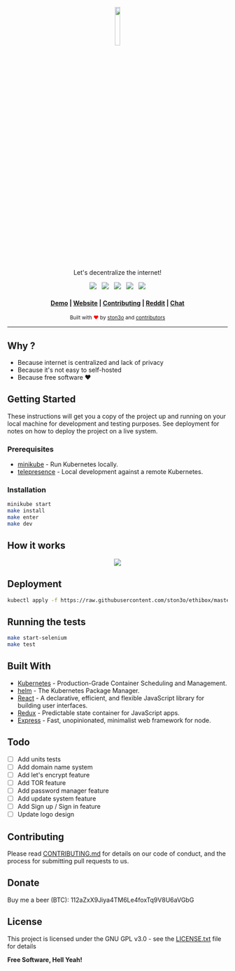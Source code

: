 <p align="center"><img width="15%" src="https://framapic.org/tUxf7mPC8HHU/zoDa3nLhs8HH.svg"></p>
<p align="center">Let's decentralize the internet!</p>
<p align="center">
  <a href=".github/CHANGELOG.md"><img src="https://img.shields.io/badge/version-0.1.0-blue.svg?style=flat-square&colorA=0d7377&colorB=44c2c7"></a>
    &nbsp;
  <a href="LICENSE.txt"><img src="https://img.shields.io/badge/license-GPL%20v3%2B-yellow.svg?style=flat-square&colorA=0d7377&colorB=44c2c7"></a>
    &nbsp;
  <a href="https://travis-ci.org/ston3o/ethibox/"><img src="https://img.shields.io/travis/ston3o/ethibox.svg?style=flat-square&colorA=0d7377&colorB=44c2c7"></a>
    &nbsp;
  <a href="https://codeclimate.com/github/ston3o/ethibox"><img src="https://img.shields.io/codeclimate/maintainability/ston3o/ethibox.svg?style=flat-square&colorA=0d7377&colorB=44c2c7"></a>
    &nbsp;
  <a href="https://fr.liberapay.com/"><img src="https://img.shields.io/badge/donate-liberapay-blue.svg?style=flat-square&colorA=0d7377&colorB=44c2c7"></a>
</p>

<div align="center">
  <h4>
    <a href="https://demo.ethibox.fr">Demo</a>
    <span> | </span>
    <a href="https://ethibox.fr">Website</a>
    <span> | </span>
    <a href=".github/CONTRIBUTING.md">Contributing</a>
    <span> | </span>
    <a href="https://www.reddit.com/r/ethibox/">Reddit</a>
    <span> | </span>
    <a href="https://webchat.freenode.net/?channels=ethibox">Chat</a>
  </h4>
</div>

<div align="center">
  <sub>Built with <span style="color:red">❤︎</span> by
  <a href="https://ston3o.me">ston3o</a> and
  <a href="https://github.com/ston3o/ethibox/graphs/contributors">contributors</a>
</div>

---

<!-- ## TL;DR -->

<!-- ```bash -->
<!-- kubectl apply -f https://raw.githubusercontent.com/ston3o/ethibox/master/ethibox.yaml -->
<!-- ``` -->

## Why ?

- Because internet is centralized and lack of privacy
- Because it's not easy to self-hosted
- Because free software ❤︎

## Getting Started

These instructions will get you a copy of the project up and running on your local machine for development and testing purposes. See deployment for notes on how to deploy the project on a live system.

### Prerequisites

* [minikube](https://github.com/kubernetes/minikube) - Run Kubernetes locally.
* [telepresence](https://github.com/datawire/telepresence/) - Local development against a remote Kubernetes.

### Installation

```bash
minikube start
make install
make enter
make dev
```

## How it works

<p align="center"><img src="https://framapic.org/ewfzU8WzgIr3/iaeIIIxMGLh3.png"></p>

## Deployment

```bash
kubectl apply -f https://raw.githubusercontent.com/ston3o/ethibox/master/ethibox.yaml
```

## Running the tests

```bash
make start-selenium
make test
```

## Built With

* [Kubernetes](https://github.com/kubernetes/kubernetes) - Production-Grade Container Scheduling and Management.
* [helm](https://github.com/kubernetes/helm) - The Kubernetes Package Manager.
* [React](https://github.com/facebook/react) - A declarative, efficient, and flexible JavaScript library for building user interfaces.
* [Redux](https://github.com/reactjs/redux) - Predictable state container for JavaScript apps.
* [Express](https://github.com/expressjs/express) - Fast, unopinionated, minimalist web framework for node.

## Todo

- [ ] Add units tests
- [ ] Add domain name system
- [ ] Add let's encrypt feature
- [ ] Add TOR feature
- [ ] Add password manager feature
- [ ] Add update system feature
- [ ] Add Sign up / Sign in feature
- [ ] Update logo design

## Contributing

Please read [CONTRIBUTING.md](.github/CONTRIBUTING.md) for details on our code of conduct, and the process for submitting pull requests to us.

## Donate

Buy me a beer (BTC): 112aZxX9Jiya4TM6Le4foxTq9V8U6aVGbG

## License

This project is licensed under the GNU GPL v3.0 - see the [LICENSE.txt](LICENSE.txt) file for details

**Free Software, Hell Yeah!**
